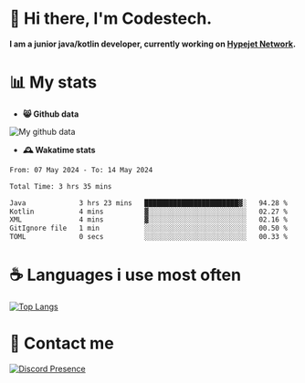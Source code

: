 # 👋 Hi there, I'm Codestech.
**I am a junior java/kotlin developer, currently working on [Hypejet Network](https://github.com/Hypejet).**

# 📊 My stats
- **😸 Github data**

![My github data](https://github-readme-stats.vercel.app/api?username=Codestech1&count_private=true&include_all_commits=true&theme=codeSTACKr)

- **🕰️ Wakatime stats**
<!--START_SECTION:waka-->

```txt
From: 07 May 2024 - To: 14 May 2024

Total Time: 3 hrs 35 mins

Java             3 hrs 23 mins   ███████████████████████▓░   94.28 %
Kotlin           4 mins          ▓░░░░░░░░░░░░░░░░░░░░░░░░   02.27 %
XML              4 mins          ▓░░░░░░░░░░░░░░░░░░░░░░░░   02.16 %
GitIgnore file   1 min           ░░░░░░░░░░░░░░░░░░░░░░░░░   00.50 %
TOML             0 secs          ░░░░░░░░░░░░░░░░░░░░░░░░░   00.33 %
```

<!--END_SECTION:waka-->

# ☕ Languages i use most often
[![Top Langs](https://github-readme-stats.vercel.app/api/top-langs/?username=Codestech1&layout=compact&langs_count=8&exclude_repo=window5000.github.io&theme=codeSTACKr)](https://github.com/anuraghazra/github-readme-stats)

# 💬 Contact me
[![Discord Presence](https://lanyard.cnrad.dev/api/650718742157852740)](https://discord.com/users/650718742157852740)
</br>
